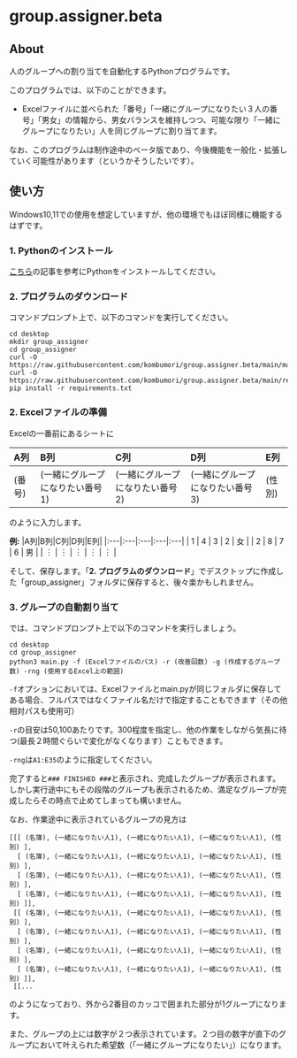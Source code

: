 # group.assigner.beta
## About
人のグループへの割り当てを自動化するPythonプログラムです。

このプログラムでは、以下のことができます。

- Excelファイルに並べられた「番号」「一緒にグループになりたい３人の番号」「男女」の情報から、男女バランスを維持しつつ、可能な限り「一緒にグループになりたい」人を同じグループに割り当てます。

なお、このプログラムは制作途中のベータ版であり、今後機能を一般化・拡張していく可能性があります（というかそうしたいです）。

## 使い方
Windows10,11での使用を想定していますが、他の環境でもほぼ同様に機能するはずです。
### 1. Pythonのインストール
[こちら](https://www.python.jp/install/windows/install.html)の記事を参考にPythonをインストールしてください。
### 2. プログラムのダウンロード
コマンドプロンプト上で、以下のコマンドを実行してください。
```
cd desktop
mkdir group_assigner
cd group_assigner
curl -O https://raw.githubusercontent.com/kombumori/group.assigner.beta/main/main.py
curl -O https://raw.githubusercontent.com/kombumori/group.assigner.beta/main/requirements.txt
pip install -r requirements.txt
```
### 2. Excelファイルの準備
Excelの一番前にあるシートに

|A列|B列|C列|D列|E列|
|:---|:---|:---|:---|:---|
| (番号) | (一緒にグループになりたい番号1) | (一緒にグループになりたい番号2) | (一緒にグループになりたい番号3) | (性別) |

のように入力します。

**例:**
|A列|B列|C列|D列|E列|
|:---|:---|:---|:---|:---|
| 1 | 4 | 3 | 2 | 女 |
| 2 | 8 | 7 | 6 | 男 |
| ︙ | ︙ | ︙ | ︙ | ︙ |

そして、保存します。「**2. プログラムのダウンロード**」でデスクトップに作成した「group_assigner」フォルダに保存すると、後々楽かもしれません。

### 3. グループの自動割り当て
では、コマンドプロンプト上で以下のコマンドを実行しましょう。
```
cd desktop
cd group_assigner
python3 main.py -f (Excelファイルのパス) -r (改善回数) -g (作成するグループ数) -rng (使用するExcel上の範囲)
```
`-f`オプションにおいては、Excelファイルとmain.pyが同じフォルダに保存してある場合、フルパスではなくファイル名だけで指定することもできます（その他相対パスも使用可）

`-r`の目安は50,100あたりです。300程度を指定し、他の作業をしながら気長に待つ(最長２時間ぐらいで変化がなくなります）こともできます。

`-rng`は`A1:E35`のように指定してください。

完了すると`### FINISHED ###`と表示され、完成したグループが表示されます。しかし実行途中にもその段階のグループも表示されるため、満足なグループが完成したらその時点で止めてしまっても構いません。

なお、作業途中に表示されているグループの見方は
```
[[[ (名簿), (一緒になりたい人1), (一緒になりたい人1), (一緒になりたい人1), (性別) ],
  [ (名簿), (一緒になりたい人1), (一緒になりたい人1), (一緒になりたい人1), (性別) ],
  [ (名簿), (一緒になりたい人1), (一緒になりたい人1), (一緒になりたい人1), (性別) ],
  [ (名簿), (一緒になりたい人1), (一緒になりたい人1), (一緒になりたい人1), (性別) ]],
 [[ (名簿), (一緒になりたい人1), (一緒になりたい人1), (一緒になりたい人1), (性別) ],
  [ (名簿), (一緒になりたい人1), (一緒になりたい人1), (一緒になりたい人1), (性別) ],
  [ (名簿), (一緒になりたい人1), (一緒になりたい人1), (一緒になりたい人1), (性別) ],
  [ (名簿), (一緒になりたい人1), (一緒になりたい人1), (一緒になりたい人1), (性別) ]],
 [[...
```
のようになっており、外から2番目のカッコで囲まれた部分が1グループになります。

また、グループの上には数字が２つ表示されています。２つ目の数字が直下のグループにおいて叶えられた希望数（「一緒にグループになりたい」）になります。

